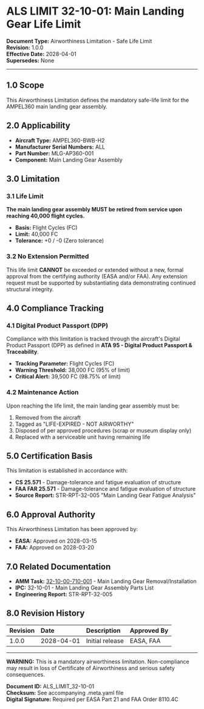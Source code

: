 # ALS LIMIT 32-10-01: Main Landing Gear Life Limit

**Document Type:** Airworthiness Limitation - Safe Life Limit  
**Revision:** 1.0.0  
**Effective Date:** 2028-04-01  
**Supersedes:** None

---

## 1.0 Scope

This Airworthiness Limitation defines the mandatory safe-life limit for the AMPEL360 main landing gear assembly.

## 2.0 Applicability

- **Aircraft Type:** AMPEL360-BWB-H2
- **Manufacturer Serial Numbers:** ALL
- **Part Number:** MLG-AP360-001
- **Component:** Main Landing Gear Assembly

## 3.0 Limitation

### 3.1 Life Limit

**The main landing gear assembly MUST be retired from service upon reaching 40,000 flight cycles.**

- **Basis:** Flight Cycles (FC)
- **Limit:** 40,000 FC
- **Tolerance:** +0 / -0 (Zero tolerance)

### 3.2 No Extension Permitted

This life limit **CANNOT** be exceeded or extended without a new, formal approval from the certifying authority (EASA and/or FAA). Any extension request must be supported by substantiating data demonstrating continued structural integrity.

## 4.0 Compliance Tracking

### 4.1 Digital Product Passport (DPP)

Compliance with this limitation is tracked through the aircraft's Digital Product Passport (DPP) as defined in **ATA 95 - Digital Product Passport & Traceability**.

- **Tracking Parameter:** Flight Cycles (FC)
- **Warning Threshold:** 38,000 FC (95% of limit)
- **Critical Alert:** 39,500 FC (98.75% of limit)

### 4.2 Maintenance Action

Upon reaching the life limit, the main landing gear assembly must be:
1. Removed from the aircraft
2. Tagged as "LIFE-EXPIRED - NOT AIRWORTHY"
3. Disposed of per approved procedures (scrap or museum display only)
4. Replaced with a serviceable unit having remaining life

## 5.0 Certification Basis

This limitation is established in accordance with:
- **CS 25.571** - Damage-tolerance and fatigue evaluation of structure
- **FAA FAR 25.571** - Damage-tolerance and fatigue evaluation of structure
- **Source Report:** STR-RPT-32-005 "Main Landing Gear Fatigue Analysis"

## 6.0 Approval Authority

This Airworthiness Limitation has been approved by:
- **EASA:** Approved on 2028-03-15
- **FAA:** Approved on 2028-03-20

## 7.0 Related Documentation

- **AMM Task:** [32-10-00-710-001](../../../T-TECHNOLOGY%20(AMEDEOPELLICCIA%20-%20ON%20BOARD%20SYS)/M-MECHANICS/32-LANDING_GEAR/AMM/32-10-00-710-001.md) - Main Landing Gear Removal/Installation
- **IPC:** 32-10-01 - Main Landing Gear Assembly Parts List
- **Engineering Report:** STR-RPT-32-005

## 8.0 Revision History

| Revision | Date | Description | Approved By |
|:---------|:-----|:------------|:------------|
| 1.0.0 | 2028-04-01 | Initial release | EASA, FAA |

---

**WARNING:** This is a mandatory airworthiness limitation. Non-compliance may result in loss of Certificate of Airworthiness and serious safety consequences.

**Document ID:** ALS_LIMIT_32-10-01  
**Checksum:** See accompanying .meta.yaml file  
**Digital Signature:** Required per EASA Part 21 and FAA Order 8110.4C
